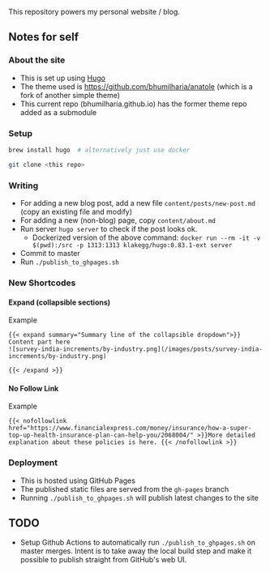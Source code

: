 This repository powers my personal website / blog.

## Notes for self

### About the site
- This is set up using [Hugo](https://gohugo.io/)
- The theme used is https://github.com/bhumilharia/anatole (which is a fork of another simple theme)
- This current repo (bhumilharia.github.io) has the former theme repo added as a submodule

### Setup
```bash
brew install hugo  # alternatively just use docker

git clone <this repo>
```

### Writing
- For adding a new blog post, add a new file `content/posts/new-post.md` (copy an existing file and modify)
- For adding a new (non-blog) page, copy `content/about.md`
- Run server `hugo server` to check if the post looks ok.
	- Dockerized version of the above command: `docker run --rm -it -v $(pwd):/src -p 1313:1313 klakegg/hugo:0.83.1-ext server`
- Commit to master
- Run `./publish_to_ghpages.sh`

### New Shortcodes

#### Expand (collapsible sections)
Example
```
{{< expand summary="Summary line of the collapsible dropdown">}}
Content part here
![survey-india-increments/by-industry.png](/images/posts/survey-india-increments/by-industry.png)

{{< /expand >}}
```

#### No Follow Link
Example
```
{{< nofollowlink href="https://www.financialexpress.com/money/insurance/how-a-super-top-up-health-insurance-plan-can-help-you/2068004/" >}}More detailed explanation about these policies is here. {{< /nofollowlink >}}
```

### Deployment
- This is hosted using GitHub Pages
- The published static files are served from the `gh-pages` branch
- Running `./publish_to_ghpages.sh` will publish latest changes to the site


## TODO
- Setup Github Actions to automatically run `./publish_to_ghpages.sh` on master merges. Intent is to take away the local build step and make it possible to publish straight from GitHub's web UI.
